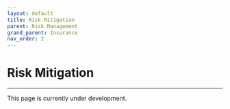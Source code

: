 ```yaml
---
layout: default
title: Risk Mitigation
parent: Risk Management
grand_parent: Insurance
nav_order: 2
---
```


# Risk Mitigation

---

This page is currently under development.
